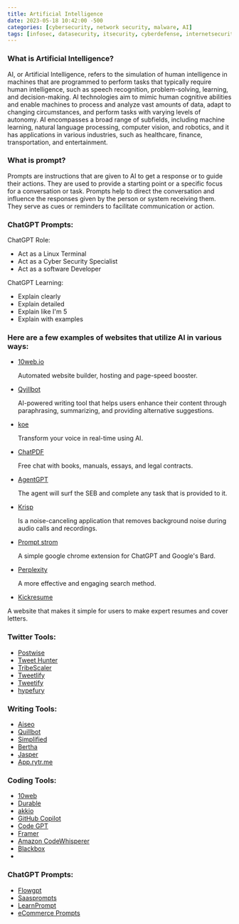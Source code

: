 ```yaml
---
title: Artificial Intelligence
date: 2023-05-18 10:42:00 -500
categories: [cybersecurity, network security, malware, AI]
tags: [infosec, datasecurity, itsecurity, cyberdefense, internetsecurity, ai] # TAG names should be lowercase
---
```


### What is Artificial Intelligence?
AI, or Artificial Intelligence, refers to the simulation of human intelligence in machines that are programmed to perform tasks that typically require human intelligence, such as speech recognition, problem-solving, learning, and decision-making. AI technologies aim to mimic human cognitive abilities and enable machines to process and analyze vast amounts of data, adapt to changing circumstances, and perform tasks with varying levels of autonomy. AI encompasses a broad range of subfields, including machine learning, natural language processing, computer vision, and robotics, and it has applications in various industries, such as healthcare, finance, transportation, and entertainment.

### What is prompt?
Prompts are instructions that are given to AI to get a response or to guide their actions. They are used to provide a starting point or a specific focus for a conversation or task. Prompts help to direct the conversation and influence the responses given by the person or system receiving them. They serve as cues or reminders to facilitate communication or action.

<!-- giving instruction to AI examples-->
### ChatGPT Prompts:

ChatGPT Role:
* Act as a Linux Terminal
* Act as a Cyber Security Specialist
* Act as a software Developer

ChatGPT Learning:
* Explain clearly
* Explain detailed
* Explain like I'm 5
* Explain with examples

### Here are a few examples of websites that utilize AI in various ways:

* [10web.io](https://10web.io/)

   Automated website builder, hosting and page-speed booster. 

* [Qyillbot](https://quillbot.com/)
  
  AI-powered writing tool that helps users enhance their content through paraphrasing, summarizing, and providing alternative suggestions.

* [koe](https://koe.ai/)
  
  Transform your voice in real-time using AI.

* [ChatPDF](https://www.chatpdf.com/)

  Free chat with books, manuals, essays, and legal contracts.

* [AgentGPT](https://agentgpt.reworkd.ai/)

  The agent will surf the SEB and complete any task that is provided to it. 

* [Krisp](https://krisp.ai/)

  Is a noise-canceling application that removes background noise during audio calls and recordings.

* [Prompt strom](https://promptstorm.app/)

  A simple google chrome extension for ChatGPT and Google's Bard.

* [Perplexity](https://www.perplexity.a)
  
  A more effective and engaging search method.

* [Kickresume](https://www.kickresume.com/)

 A website that makes it simple for users to make expert resumes and cover letters.

### Twitter Tools:

* [Postwise](https://postwise.ai/)
* [Tweet Hunter](https://tweethunter.io/)
* [TribeScaler](https://tribescaler.com/)
* [Tweetlify](https://www.tweetlify.co/)
* [Tweetify](https://tweetify.it/)
* [hypefury](https://hypefury.com/)

### Writing Tools:

* [Aiseo](https://aiseo.ai/)
* [Quillbot](https://quillbot.com/)
* [Simplified](https://simplified.com/)
* [Bertha](https://bertha.ai/)
* [Jasper](https://www.jasper.ai/)
* [App.rytr.me](https://app.rytr.me/create)

### Coding Tools:

* [10web](https://10web.io/)
* [Durable](https://durable.co/)
* [akkio](https://www.akkio.com/)
* [GitHub Copilot](https://github.com/features/copilot)
* [Code GPT](https://codegpt.co/)
* [Framer](https://www.framer.com/)
* [Amazon CodeWhisperer](https://aws.amazon.com/codewhisperer/)
* [Blackbox](https://www.useblackbox.io/)
* 

### ChatGPT Prompts:
* [Flowgpt](https://flowgpt.com/)
* [Saasprompts](https://saasprompts.com/#prompts)
* [LearnPrompt](https://www.learnprompt.org/)
* [eCommerce Prompts](https://www.ecommerceprompts.com/)